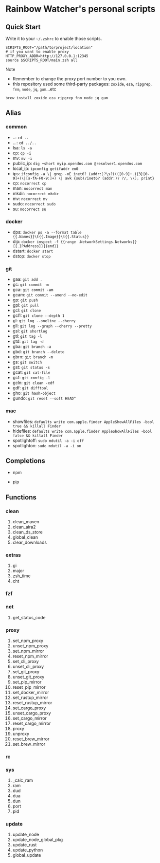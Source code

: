 # Rainbow Watcher's personal scripts

## Quick Start 

Write it to your `~/.zshrc` to enable those scripts.

```shell
SCRIPTS_ROOT="/path/to/project/location"
# if you want to enable proxy
HTTP_PROXY_ADDR=http://127.0.0.1:12345
source $SCRIPTS_ROOT/main.zsh all
```

> [!NOTE]
>
> - Remember to change the proxy port number to you own.
> - this repository used some third-party packages: `zoxide`, `eza`, `ripgrep`, `fnm`, `node`, `jq`, `gum`...etc
> 
> ```shell
> brew install zoxide eza ripgrep fnm node jq gum
> ```

## Alias

### common

- ..: `cd ..`
- ...: `cd ../..`
- lsa: `ls -a`
- cp: `cp -i`
- mv: `mv -i`
- public_ip: `dig +short myip.opendns.com @resolver1.opendns.com`
- local_ip: `ipconfig getifaddr en0`
- ips: `ifconfig -a \| grep -oE inet6? (addr:)?\s?((([0-9]+.){3}[0-9]+)\|[a-fA-F0-9:]+) \| awk {sub(/inet6? (addr:)? ?/, \\); print}`
- cp: `nocorrect cp`
- man: `nocorrect man`
- mkdir: `nocorrect mkdir`
- mv: `nocorrect mv`
- sudo: `nocorrect sudo`
- su: `nocorrect su`

### docker

- dps: `docker ps -a --format table {{.Names}}\t{{.Image}}\t{{.Status}}`
- dip: `docker inspect -f {{range .NetworkSettings.Networks}}{{.IPAddress}}{{end}}`
- dstart: `docker start`
- dstop: `docker stop`

### git

- gaa: `git add .`
- gc: `git commit -m`
- gca: `git commit -am`
- gcam: `git commit --amend --no-edit`
- gp: `git push`
- gpl: `git pull`
- gcl: `git clone`
- gcl1: `git clone --depth 1`
- gl: `git log --oneline --cherry`
- gll: `git log --graph --cherry --pretty`
- gsl: `git shortlog`
- gtl: `git tag -l`
- gtd: `git tag -d`
- gba: `git branch -a`
- gbd: `git branch --delete`
- gbrn: `git branch -m`
- gs: `git switch`
- gst: `git status -s`
- gcat: `git cat-file`
- gcf: `git config -l`
- gcln: `git clean -xdf`
- gdf: `git difftool`
- gho: `git hash-object`
- gundo: `git reset --soft HEAD^`

### mac

- showfiles: `defaults write com.apple.finder AppleShowAllFiles -bool true && killall Finder`
- hidefiles: `defaults write com.apple.finder AppleShowAllFiles -bool false && killall Finder`
- spotlightoff: `sudo mdutil -a -i off`
- spotlighton: `sudo mdutil -a -i on`

## Completions

- npm

- pip

## Functions

### clean

1. clean_maven
2. clean_aira2
3. clean_ds_store
4. global_clean
5. clear_downloads

### extras

1. gi
2. major
3. zsh_time
4. cht

### fzf


### net

1. get_status_code

### proxy

1. set_npm_proxy
2. unset_npm_proxy
3. set_npm_mirror
4. reset_npm_mirror
5. set_cli_proxy
6. unset_cli_proxy
7. set_git_proxy
8. unset_git_proxy
9. set_pip_mirror
10. reset_pip_mirror
11. set_docker_mirror
12. set_rustup_mirror
13. reset_rustup_mirror
14. set_cargo_proxy
15. unset_cargo_proxy
16. set_cargo_mirror
17. reset_cargo_mirror
18. proxy
19. unproxy
20. reset_brew_mirror
21. set_brew_mirror

### rc


### sys

1. _calc_ram
2. ram
3. dud
4. dua
5. dun
6. port
7. pid

### update

1. update_node
2. update_node_global_pkg
3. update_rust
4. update_python
5. global_update

